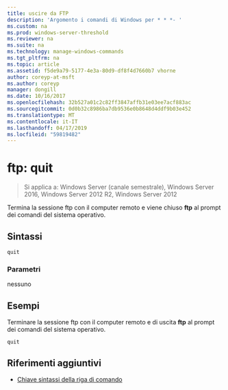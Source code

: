 ```yaml
---
title: uscire da FTP
description: 'Argomento i comandi di Windows per * * *- '
ms.custom: na
ms.prod: windows-server-threshold
ms.reviewer: na
ms.suite: na
ms.technology: manage-windows-commands
ms.tgt_pltfrm: na
ms.topic: article
ms.assetid: f5de9a79-5177-4e3a-80d9-df8f4d7660b7 vhorne
author: coreyp-at-msft
ms.author: coreyp
manager: dongill
ms.date: 10/16/2017
ms.openlocfilehash: 32b527a01c2c82ff3847affb31e03ee7acf883ac
ms.sourcegitcommit: 0d0b32c8986ba7db9536e0b8648d4ddf9b03e452
ms.translationtype: MT
ms.contentlocale: it-IT
ms.lasthandoff: 04/17/2019
ms.locfileid: "59819482"
---
```

# <a name="ftp-quit"></a>ftp: quit

>Si applica a: Windows Server (canale semestrale), Windows Server 2016, Windows Server 2012 R2, Windows Server 2012

Termina la sessione ftp con il computer remoto e viene chiuso **ftp** al prompt dei comandi del sistema operativo.   
## <a name="syntax"></a>Sintassi  
```  
quit  
```  
### <a name="parameters"></a>Parametri  
nessuno  
## <a name="BKMK_Examples"></a>Esempi  
Terminare la sessione ftp con il computer remoto e di uscita **ftp** al prompt dei comandi del sistema operativo.  
```  
quit  
```  
## <a name="additional-references"></a>Riferimenti aggiuntivi  
-   [Chiave sintassi della riga di comando](command-line-syntax-key.md)  
